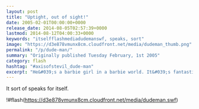 ```yaml
---
layout: post
title: "Uptight, out of sight!"
date: 2005-02-01T00:00:00+0000
release_date: 2014-08-05T02:57:39+0000
lastmod: 2014-08-12T04:00:33+0000
keywords: "itselfflashmediadudemanswf, speaks, sort"
image: "https://d3e878vmunx8cm.cloudfront.net/media/dudeman_thumb.png"
permalink: "/p/dude-man/"
summary: "Originally published Tuesday February, 1st 2005"
category: flash
hashtag: "#axisofstevil_dude-man"
excerpt: "He&#039;s a barbie girl in a barbie world. It&#039;s fantastic! Listen to an endless loop of pop music, complete with animation!"
---
```


It sort of speaks for itself.

!#flash(https://d3e878vmunx8cm.cloudfront.net/media/dudeman.swf)
